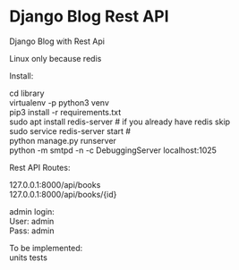# Django Blog Rest API
 Django Blog with Rest Api
 
Linux only because redis<br>

Install:<br>

cd library<br>
virtualenv -p python3 venv<br>
pip3 install -r requirements.txt<br>
sudo apt install redis-server # if you already have redis skip<br>
sudo service redis-server start #<br>
python manage.py runserver<br>
python -m smtpd -n -c DebuggingServer localhost:1025<br>

Rest API Routes:

127.0.0.1:8000/api/books<br>
127.0.0.1:8000/api/books/{id}<br>

admin login:<br>
User: admin<br>
Pass: admin<br>

To be implemented:<br>
units tests<br>
